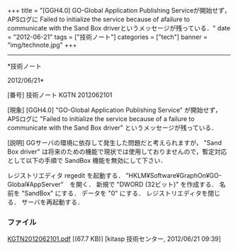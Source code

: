 ﻿+++
title = "[GGH4.0] GO-Global Application Publishing Serviceが開始せず，APSログに Failed to initialize the service because of afailure to communicate with the Sand Box driverというメッセージが残っている．"
date = "2012-06-21"
tags = ["技術ノート"]
categories = ["tech"]
banner = "img/technote.jpg"
+++

-----------------------------------------------------------------------------------------------------------------------------

*技術ノート

2012/06/21*


[番号]
技術ノート KGTN 2012062101

[現象]
[GGH4.0] "GO-Global Application Publishing Service"
が開始せず，APSログに "Failed to initialize the service because of a
failure to communicate with the Sand Box driver"
というメッセージが残っている．

[説明]
GGサーバの環境に依存して発生した問題だと考えられますが， "Sand Box
driver"
は将来のための機能で現状では使用しておりませんので，暫定対応として以下の手順で
SandBox 機能を無効にして下さい．

レジストリエディタ regedit を起動する．
"HKLM¥Software¥GraphOn¥GO-Global¥AppServer"　を開く．
新規で "DWORD (32ビット)" を作成する．
名前を "SandBox" にする．
データを "0" にする．
レジストリエディタを閉じる．
サーバを再起動する．


### ファイル





[KGTN2012062101.pdf](http://techreport.kitasp.net/attachments/download/915/KGTN2012062101.pdf)
 [(67.7 KB)] [kitasp 技術センター, 2012/06/21
09:39]
